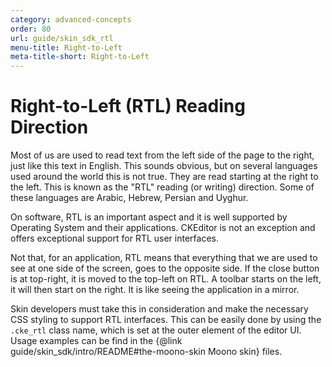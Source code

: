 ```yaml
---
category: advanced-concepts
order: 80
url: guide/skin_sdk_rtl
menu-title: Right-to-Left
meta-title-short: Right-to-Left
---
```

<!--
Copyright (c) 2003-2018, CKSource - Frederico Knabben. All rights reserved.
For licensing, see LICENSE.md.
-->

# Right-to-Left (RTL) Reading Direction

Most of us are used to read text from the left side of the page to the right, just like this text in English. This sounds obvious, but on several languages used around the world this is not true. They are read starting at the right to the left. This is known as the "RTL" reading (or writing) direction. Some of these languages are Arabic, Hebrew, Persian and Uyghur.

On software, RTL is an important aspect and it is well supported by Operating System and their applications. CKEditor is not an exception and offers exceptional support for RTL user interfaces.

Not that, for an application, RTL means that everything that we are used to see at one side of the screen, goes to the opposite side. If the close button is at top-right, it is moved to the top-left on RTL. A toolbar starts on the left, it will then start on the right. It is like seeing the application in a mirror.

Skin developers must take this in consideration and make the necessary CSS styling to support RTL interfaces. This can be easily done by using the `.cke_rtl` class name, which is set at the outer element of the editor UI. Usage examples can be find in the {@link guide/skin_sdk/intro/README#the-moono-skin Moono skin} files.
